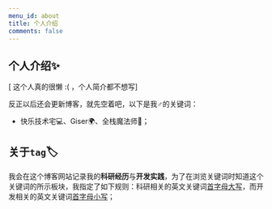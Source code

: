 ```yaml
---
menu_id: about
title: 个人介绍
comments: false
---
```


## 个人介绍✨

[ 这个人真的很懒 :( ，个人简介都不想写] 

反正以后还会更新博客，就先空着吧，以下是我♂️的关键词：

* 快乐技术宅💻、Giser🌍、全栈魔法师🧙；

## 关于`tag`🏷️

我会在这个博客网站记录我的**科研经历**与**开发实践**，为了在浏览关键词时知道这个关键词的所示板块，我指定了如下规则：科研相关的英文关键词<u>首字母大写</u>，而开发相关的英文关键词<u>首字母小写</u>；